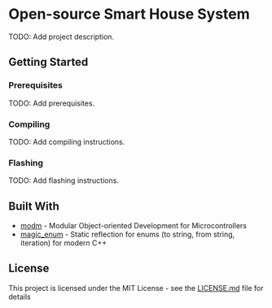# Open-source Smart House System
TODO: Add project description.

## Getting Started

### Prerequisites
TODO: Add prerequisites.

### Compiling
TODO: Add compiling instructions.

### Flashing
TODO: Add flashing instructions.

## Built With
* [modm](https://github.com/modm-io/modm) - Modular Object-oriented Development for Microcontrollers
* [magic_enum](https://github.com/Neargye/magic_enum) - Static reflection for enums (to string, from string, iteration) for modern C++

## License
This project is licensed under the MIT License - see the [LICENSE.md](LICENSE.md) file for details

